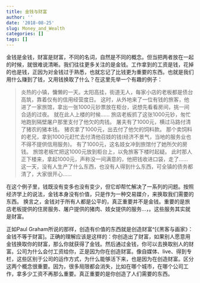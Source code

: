 ```yaml
---
title: 金钱与财富
author: ''
date: '2018-08-25'
slug: Money_and_Wealth
categories: []
tags: []
---
```


金钱是金钱，财富是财富，不同的名词，自然是不同的概念。但当把两者放在一起的时候，就很难说清晰。我们往往更多关注的是金钱。工作拿到的工资是钱，花掉的也是钱，正因为对金钱过于熟悉，也就忘记了比钱更为重要的东西。也就是我们用什么赚到了钱，又用钱换取了什么？在这里先举一个有趣的例子：

>炎热的小镇，慵懒的一天。太阳高挂，街道无人，每家小店的老板都是债台高筑，靠着仅有的信用经营度日。
>这时，从外地来了一位有钱的旅客，他进了一家旅馆，拿出一张1000元钞票放在柜台，说想先看看房间，挑一间合适的过夜。
>就在此人上楼的时候……
>旅店老板抓了这张1000元钞，匆忙地跑到隔壁屠户那里支付了他欠的肉钱。
>屠夫有了1000元，横过马路付清了猪农的猪本钱。
>猪农拿了1000元，出去付了他欠的饲料款。
>那个卖饲料的老兄，拿到1000元赶忙去付清他召妓的钱(经济不景气，当地的服务业也不得不提供信用服务)。
>有了1000元，这名妓女冲到旅馆付了她所欠的房钱。
>旅馆老板忙把这1000元放到柜台上，以免旅客下楼时起疑。
>此时那人正下楼来，拿起1000元，声称没一间满意的，他把钱收进口袋，走了……
>这一天，没有人生产了什么东西，也没有人得到什么东西，可全镇的债务都清了，大家很开心……

在这个例子里，钱既没有变多也没有变少，但它却帮忙解决了一系列的问题。按照经济学上的说法，金钱本身没有价值，只是作为一种交易媒介，来换取我们需要的东西。
换言之，金钱对于所有人都是公平的，真正重要并不是金钱。重要的是旅店老板提供的住房服务、屠户提供的猪肉、妓女提供的服务...，。这些服务其实就是财富。

正如Paul Graham所说的那样，创造有价值的东西就是创造财富^[《黑客与画家》：金钱不等于财富]。正确的理解应该是这样的：你创造出了财富，如果别人愿意用金钱换取你的财富，那么你就获得了金钱。然后通过金钱，你可以去换取别人的财富。公司为什么会付工资给你，正是因为你在创造财富。像自媒体、live、得到专栏，这些区别于公司的运作方式，为什么能够活下来，也是因为在创造财富。区分这两个概念很重要。因为，很多局限都会消失，比如在哪个城市，在哪个公司工作，拿多少工资不再那么重要。真正重要的是你创造了人们需要的东西。
